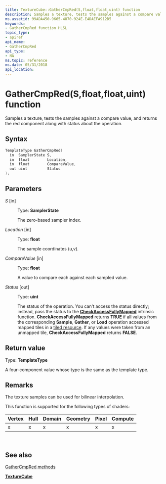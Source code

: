 ```yaml
---
title: TextureCube::GatherCmpRed(S,float,float,uint) function
description: Samples a texture, tests the samples against a compare value, and returns the red component along with status about the operation.
ms.assetid: 99ADA450-9665-4870-924E-E4DAEFA912D5
keywords:
- GatherCmpRed function HLSL
topic_type:
- apiref
api_name:
- GatherCmpRed
api_type:
- NA
ms.topic: reference
ms.date: 05/31/2018
api_location: 
---
```


# GatherCmpRed(S,float,float,uint) function

Samples a texture, tests the samples against a compare value, and returns the red component along with status about the operation.

## Syntax


```C++
TemplateType GatherCmpRed(
  in  SamplerState S,
  in  float        Location,
  in  float        CompareValue,
  out uint         Status
);
```



## Parameters

<dl> <dt>

*S* \[in\]
</dt> <dd>

Type: **SamplerState**

The zero-based sampler index.

</dd> <dt>

*Location* \[in\]
</dt> <dd>

Type: **float**

The sample coordinates (u,v).

</dd> <dt>

*CompareValue* \[in\]
</dt> <dd>

Type: **float**

A value to compare each against each sampled value.

</dd> <dt>

*Status* \[out\]
</dt> <dd>

Type: **uint**

The status of the operation. You can't access the status directly; instead, pass the status to the [**CheckAccessFullyMapped**](checkaccessfullymapped.md) intrinsic function. **CheckAccessFullyMapped** returns **TRUE** if all values from the corresponding **Sample**, **Gather**, or **Load** operation accessed mapped tiles in a [tiled resource](https://docs.microsoft.com/windows/desktop/direct3d11/direct3d-11-2-features). If any values were taken from an unmapped tile, **CheckAccessFullyMapped** returns **FALSE**.

</dd> </dl>

## Return value

Type: **TemplateType**

A four-component value whose type is the same as the template type.

## Remarks

The texture samples can be used for bilinear interpolation.

This function is supported for the following types of shaders:



| Vertex | Hull | Domain | Geometry | Pixel | Compute |
|--------|------|--------|----------|-------|---------|
| x      | x    | x      | x        | x     | x       |



 

## See also

<dl> <dt>

[GatherCmpRed methods](texturecube-gathercmpred.md)
</dt> <dt>

[**TextureCube**](texturecube.md)
</dt> </dl>

 

 




